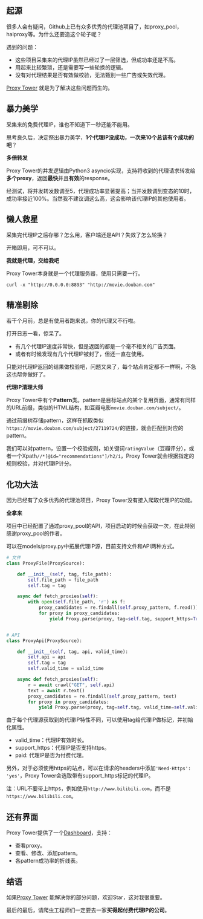 ## 起源
很多人会有疑问，Github上已有众多优秀的代理池项目了，如proxy_pool，haiproxy等。为什么还要造这个轮子呢？

遇到的问题：

* 这些项目采集来的代理IP虽然已经过了一层筛选，但成功率还是不高。
* 用起来比较繁琐，还是需要写一些轮换的逻辑。
* 没有对代理结果是否有效做校验，无法甄别一些广告或失效代理。

[Proxy Tower](https://github.com/worldwonderer/proxy_tower) 就是为了解决这些问题而生的。

## 暴力美学

采集来的免费代理IP，谁也不知道下一秒还能不能用。

思考良久后，决定祭出暴力美学，**1个代理IP没成功，一次来10个总该有个成功的吧**？

**多倍转发**

Proxy Tower的并发逻辑由Python3 asyncio实现，支持将收到的代理请求转发给**多个proxy**，返回**最快**并且**有效**的response。

经测试，将并发转发数调至5，代理成功率显著提高；当并发数调到变态的10时，成功率接近100%。当然我不建议调这么高，这会影响该代理IP的其他使用者。

## 懒人救星

采集完代理IP之后存哪？怎么用，客户端还是API？失效了怎么轮换？

开箱即用，可不可以。

**我就是代理，交给我吧**

Proxy Tower本身就是一个代理服务器，使用只需要一行。

`curl -x "http://0.0.0.0:8893" "http://movie.douban.com"`

##  精准剔除

若干个月前，总是有使用者跑来说，你的代理又不行啦。

打开日志一看，惊呆了。

* 有几个代理IP速度非常快，但是返回的都是一个毫不相关的广告页面。
* 或者有时候发现有几个代理IP被封了，但还一直在使用。

只能对代理IP返回的结果做校验吧，问题又来了，每个站点肯定都不一样啊，不急这也帮你做好了。

**代理IP清理大师**

Proxy Tower中有个**Pattern**类。pattern是目标站点的某个复用页面，通常有同样的URL前缀，类似的HTML结构，如豆瓣电影`movie.douban.com/subject/`。

通过前缀树存储pattern，这样在抓取类似`https://movie.douban.com/subject/27119724/`的链接，就会匹配到对应的pattern。

我们可以对pattern，设置一个校验规则，如关键词`ratingValue`（豆瓣评分），或者一个Xpath`//*[@id="recommendations"]/h2/i`，Proxy Tower就会根据指定的规则校验，并对代理IP计分。

## 化功大法

因为已经有了众多优秀的代理池项目，Proxy Tower没有接入爬取代理IP的功能。

**全拿来**

项目中已经配置了通过proxy_pool的API，项目启动的时候会获取一次，在此特别感谢proxy_pool的作者。

可以在models/proxy.py中拓展代理IP源，目前支持文件和API两种方式。

```python
# 文件
class ProxyFile(ProxySource):

    def __init__(self, tag, file_path):
        self.file_path = file_path
        self.tag = tag

    async def fetch_proxies(self):
        with open(self.file_path, 'r') as f:
            proxy_candidates = re.findall(self.proxy_pattern, f.read())
            for proxy in proxy_candidates:
                yield Proxy.parse(proxy, tag=self.tag, support_https=True, paid=False)


# API
class ProxyApi(ProxySource):

    def __init__(self, tag, api, valid_time):
        self.api = api
        self.tag = tag
        self.valid_time = valid_time

    async def fetch_proxies(self):
        r = await crawl("GET", self.api)
        text = await r.text()
        proxy_candidates = re.findall(self.proxy_pattern, text)
        for proxy in proxy_candidates:
            yield Proxy.parse(proxy, tag=self.tag, valid_time=self.valid_time, paid=False)
```

由于每个代理源获取到的代理IP特性不同，可以使用tag给代理IP做标记，并初始化属性。

* valid_time：代理IP有效时长。
* support_https：代理IP是否支持https。
* paid: 代理IP是否为付费代理。

另外，对于必须使用https的站点，可以在请求的headers中添加`'Need-Https': 'yes'`，Proxy Tower会选取带有support_https标记的代理IP。

注：URL不要带上https，例如使用`http://www.bilibili.com`，而不是`https://www.bilibili.com`。

## 还有界面

Proxy Tower提供了一个[Dashboard](https://github.com/worldwonderer/proxy_tower_dashboard)，支持：

* 查看proxy。
* 查看、修改、添加pattern。
* 各pattern成功率的折线表。


## 结语
如果[Proxy Tower](https://github.com/worldwonderer/proxy_tower) 能解决你的部分问题，欢迎Star，这对我很重要。

最后的最后，请爬虫工程师们一定要去一家**买得起付费代理IP的公司**。